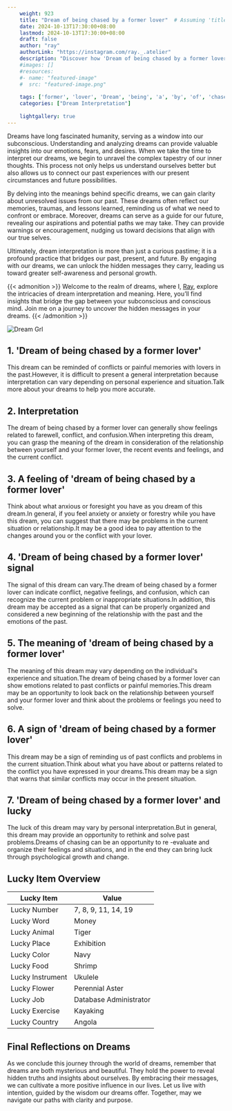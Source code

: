 ```yaml
---
    weight: 923
    title: "Dream of being chased by a former lover"  # Assuming 'title' column exists
    date: 2024-10-13T17:30:00+08:00
    lastmod: 2024-10-13T17:30:00+08:00
    draft: false
    author: "ray"
    authorLink: "https://instagram.com/ray._.atelier"
    description: "Discover how 'Dream of being chased by a former lover' can interpret your future and uncover its significant meanings in your life."
    #images: []
    #resources:
    #- name: "featured-image"
    #  src: "featured-image.png"
    
    tags: ['former', 'lover', 'Dream', 'being', 'a', 'by', 'of', 'chased']
    categories: ["Dream Interpretation"]
    
    lightgallery: true
---
```

    
Dreams have long fascinated humanity, serving as a window into our subconscious. Understanding and analyzing dreams can provide valuable insights into our emotions, fears, and desires. When we take the time to interpret our dreams, we begin to unravel the complex tapestry of our inner thoughts. This process not only helps us understand ourselves better but also allows us to connect our past experiences with our present circumstances and future possibilities.

By delving into the meanings behind specific dreams, we can gain clarity about unresolved issues from our past. These dreams often reflect our memories, traumas, and lessons learned, reminding us of what we need to confront or embrace. Moreover, dreams can serve as a guide for our future, revealing our aspirations and potential paths we may take. They can provide warnings or encouragement, nudging us toward decisions that align with our true selves.

Ultimately, dream interpretation is more than just a curious pastime; it is a profound practice that bridges our past, present, and future. By engaging with our dreams, we can unlock the hidden messages they carry, leading us toward greater self-awareness and personal growth.

{{< admonition >}}
Welcome to the realm of dreams, where I, [Ray](https://instagram.com/ray._.atelier), explore the intricacies of dream interpretation and meaning. Here, you’ll find insights that bridge the gap between your subconscious and conscious mind. Join me on a journey to uncover the hidden messages in your dreams.
{{< /admonition >}}

![Dream Grl](https://cdn.pixabay.com/photo/2017/11/02/03/35/gothic-2910057_1280.jpg "Dream Grl")

## 1. 'Dream of being chased by a former lover'
This dream can be reminded of conflicts or painful memories with lovers in the past.However, it is difficult to present a general interpretation because interpretation can vary depending on personal experience and situation.Talk more about your dreams to help you more accurate.

## 2. Interpretation
The dream of being chased by a former lover can generally show feelings related to farewell, conflict, and confusion.When interpreting this dream, you can grasp the meaning of the dream in consideration of the relationship between yourself and your former lover, the recent events and feelings, and the current conflict.

## 3. A feeling of 'dream of being chased by a former lover'
Think about what anxious or foresight you have as you dream of this dream.In general, if you feel anxiety or anxiety or forestry while you have this dream, you can suggest that there may be problems in the current situation or relationship.It may be a good idea to pay attention to the changes around you or the conflict with your lover.

## 4. 'Dream of being chased by a former lover' signal
The signal of this dream can vary.The dream of being chased by a former lover can indicate conflict, negative feelings, and confusion, which can recognize the current problem or inappropriate situations.In addition, this dream may be accepted as a signal that can be properly organized and considered a new beginning of the relationship with the past and the emotions of the past.

## 5. The meaning of 'dream of being chased by a former lover'
The meaning of this dream may vary depending on the individual's experience and situation.The dream of being chased by a former lover can show emotions related to past conflicts or painful memories.This dream may be an opportunity to look back on the relationship between yourself and your former lover and think about the problems or feelings you need to solve.

## 6. A sign of 'dream of being chased by a former lover'
This dream may be a sign of reminding us of past conflicts and problems in the current situation.Think about what you have about or patterns related to the conflict you have expressed in your dreams.This dream may be a sign that warns that similar conflicts may occur in the present situation.

## 7. 'Dream of being chased by a former lover' and lucky
The luck of this dream may vary by personal interpretation.But in general, this dream may provide an opportunity to rethink and solve past problems.Dreams of chasing can be an opportunity to re -evaluate and organize their feelings and situations, and in the end they can bring luck through psychological growth and change.

## Lucky Item Overview
| Lucky Item          | Value              |
|---------------|--------------------|
| Lucky Number        | 7, 8, 9, 11, 14, 19  |
| Lucky Word          | Money |
| Lucky Animal        | Tiger |
| Lucky Place         | Exhibition     |
| Lucky Color         | Navy     |
| Lucky Food          | Shrimp      |
| Lucky Instrument    | Ukulele |
| Lucky Flower        | Perennial Aster    |
| Lucky Job           | Database Administrator       |
| Lucky Exercise      | Kayaking  |
| Lucky Country       | Angola    |


##  Final Reflections on Dreams

As we conclude this journey through the world of dreams, remember that dreams are both mysterious and beautiful. They hold the power to reveal hidden truths and insights about ourselves. By embracing their messages, we can cultivate a more positive influence in our lives. Let us live with intention, guided by the wisdom our dreams offer. Together, may we navigate our paths with clarity and purpose.
